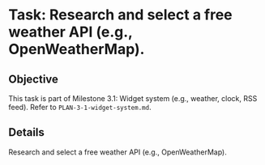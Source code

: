 # Task: Research and select a free weather API (e.g., OpenWeatherMap).

## Objective
This task is part of Milestone 3.1: Widget system (e.g., weather, clock, RSS feed). Refer to `PLAN-3-1-widget-system.md`.

## Details
Research and select a free weather API (e.g., OpenWeatherMap).
